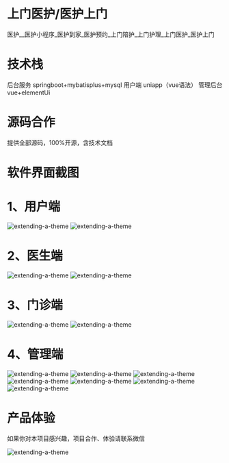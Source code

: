 # 上门医护/医护上门

医护__医护小程序_医护到家_医护预约_上门陪护_上门护理_上门医护_医护上门

# 技术栈

后台服务 springboot+mybatisplus+mysql 用户端 uniapp（vue语法） 管理后台 vue+elementUi

# 源码合作

提供全部源码，100%开源，含技术文档

# 软件界面截图

# 1、用户端

![extending-a-theme](/01.png)
![extending-a-theme](/02.png)

# 2、医生端
![extending-a-theme](/03.png)
![extending-a-theme](/04.png)



# 3、门诊端

![extending-a-theme](/05.png)
![extending-a-theme](/06.png)



# 4、管理端

![extending-a-theme](/07.png)
![extending-a-theme](/08.png)
![extending-a-theme](/09.png)
![extending-a-theme](/10.png)
![extending-a-theme](/11.png)
![extending-a-theme](/12.png)
![extending-a-theme](/13.png)

# 产品体验

如果你对本项目感兴趣，项目合作、体验请联系微信

![extending-a-theme](/wx.png)







